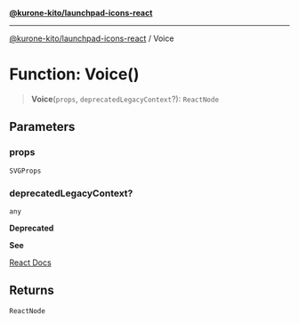 [**@kurone-kito/launchpad-icons-react**](../README.md)

***

[@kurone-kito/launchpad-icons-react](../globals.md) / Voice

# Function: Voice()

> **Voice**(`props`, `deprecatedLegacyContext`?): `ReactNode`

## Parameters

### props

`SVGProps`

### deprecatedLegacyContext?

`any`

**Deprecated**

**See**

[React Docs](https://legacy.reactjs.org/docs/legacy-context.html#referencing-context-in-lifecycle-methods)

## Returns

`ReactNode`
